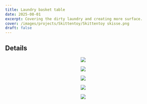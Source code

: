 ```yaml
---
title: Laundry basket table
date: 2025-08-01
excerpt: Covering the dirty laundry and creating more surface.
cover: /images/projects/Skittentoy/Skittentoy skisse.png
draft: false
---
```

## Details

<p style="text-align: center"><img src="/images/projects/Skittentoy/Bilde%20uferdig%202.jpeg"></p><p style="text-align: center"><img src="/images/projects/Skittentoy/Farge%20med%20beskrivelse.png"></p><p style="text-align: center"><img src="/images/projects/Skittentoy/Farge%202.png"></p><p style="text-align: center"><img src="/images/projects/Skittentoy/Farge.png"></p><p style="text-align: center"><img src="/images/projects/Skittentoy/Skittentoy%20bilde%20p%C3%A5%20slutten.png"></p>